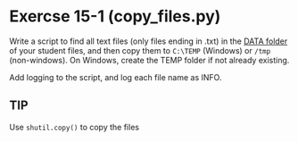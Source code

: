 # Exercse 15-1 (copy_files.py)

Write a script to find all text files (only files ending in .txt) in the [DATA folder](../DATA) of your student files, and 
then copy them to `C:\TEMP` (Windows) or `/tmp` (non-windows). On Windows, create the TEMP folder if not already existing.

Add logging to the script, and log each file name as INFO.

## TIP

Use `shutil.copy()` to copy the files
